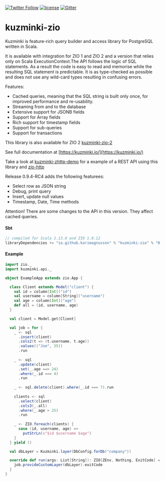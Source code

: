 [![Twitter Follow](https://img.shields.io/twitter/follow/kuzminki_lib?label=follow&style=flat&logo=twitter&color=brightgreen)](https://twitter.com/kuzminki_lib)
[![license](https://img.shields.io/github/license/rdbc-io/rdbc.svg?style=flat)](https://github.com/rdbc-io/rdbc/blob/master/LICENSE)
[![Gitter](https://img.shields.io/gitter/room/gitterHQ/gitter.svg?style=flat)](https://gitter.im/kuzminki/kuzminki-zio)
# kuzminki-zio

Kuzminki is feature-rich query builder and access library for PostgreSQL written in Scala.

It is available with integration for ZIO 1 and ZIO 2 and a version that relies only on Scala ExecutionContext.The API follows the logic of SQL statements. As a result the code is easy to read and memorise while the resulting SQL statement is predictable. It is as type-checked as possible and does not use any wild-card types resulting in confusing errors.

Features:
- Cached queries, meaning that the SQL string is built only once, for improved performance and re-usability.
- Streaming from and to the database
- Extensive support for JSONB fields
- Support for Array fields
- Rich support for timestamp fields
- Support for sub-queries
- Support for transactions

This library is also available for ZIO 2 [kuzminki-zio-2](https://github.com/karimagnusson/kuzminki-zio-2)  

See full documentation at [https://kuzminki.io/](https://kuzminki.io/)

Take a look at [kuzminki-zhttp-demo](https://github.com/karimagnusson/kuzminki-zhttp-demo) for a example of a REST API using this library and [zio-http](https://github.com/dream11/zio-http)

Release 0.9.4-RC4 adds the following featurees:
- Select row as JSON string
- Debug, print query
- Insert, update null values
- Timestamp, Date, Time methods

Attention! There are some changes to the API in this version. They affect cached queries.

#### Sbt
```sbt
// compiled for Scala 2.13.8 and ZIO 1.0.12
libraryDependencies += "io.github.karimagnusson" % "kuzminki-zio" % "0.9.4-RC4"
```

#### Example
```scala
import zio._
import kuzminki.api._

object ExampleApp extends zio.App {

  class Client extends Model("client") {
    val id = column[Int]("id")
    val username = column[String]("username")
    val age = column[Int]("age")
    def all = (id, username, age)
  }

  val client = Model.get[Client]

  val job = for {
    _ <- sql
      .insert(client)
      .cols2(t => (t.username, t.age))
      .values(("Joe", 35))
      .run
    
    _ <- sql
      .update(client)
      .set(_.age ==> 24)
      .where(_.id === 4)
      .run
    
    _ <- sql.delete(client).where(_.id === 7).run
    
    clients <- sql
      .select(client)
      .cols3(_.all)
      .where(_.age > 25)
      .run
    
    _ <- ZIO.foreach(clients) {
      case (id, username, age) =>
        putStrLn(s"$id $username $age")
    }
  } yield ()

  val dbLayer = Kuzminki.layer(DbConfig.forDb("company"))

  override def run(args: List[String]): ZIO[ZEnv, Nothing, ExitCode] = {
    job.provideCustomLayer(dbLayer).exitCode
  }
}
```








